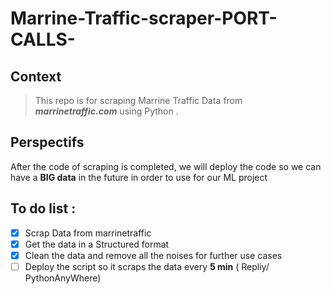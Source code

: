 # Marrine-Traffic-scraper-PORT-CALLS-

## Context
> This repo is for scraping Marrine Traffic Data from ***marrinetraffic.com*** using Python .

## Perspectifs
After the code of scraping is completed, we will deploy the code so we can have a **BIG data** in the future in order to use for our ML project

## To do list :
- [x] Scrap Data from marrinetraffic
- [x] Get the data in a Structured format 
- [x] Clean the data and remove all the noises for further use cases
- [ ] Deploy the script so it scraps the data every **5 min** ( Repliy/ PythonAnyWhere)
